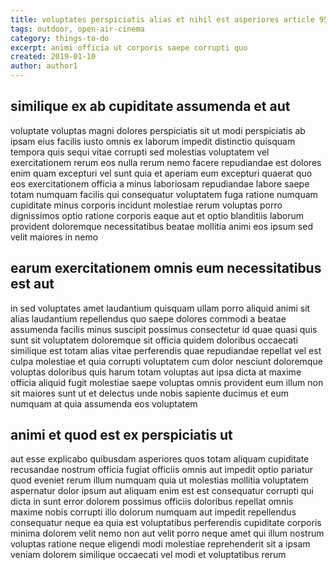 ```yaml
---
title: voluptates perspiciatis alias et nihil est asperiores article 9564
tags: outdoor, open-air-cinema
category: things-to-do
excerpt: animi officia ut corporis saepe corrupti quo
created: 2019-01-10
author: author1
---
```


## similique ex ab cupiditate assumenda et aut

voluptate voluptas magni dolores perspiciatis sit ut modi perspiciatis ab ipsam eius facilis iusto omnis ex laborum impedit distinctio quisquam tempora quis sequi vitae corrupti sed molestias voluptatem vel exercitationem rerum eos nulla rerum nemo facere repudiandae est dolores enim quam excepturi vel sunt quia et aperiam eum excepturi quaerat quo eos exercitationem officia a minus laboriosam repudiandae labore saepe totam numquam facilis qui consequatur voluptatem fuga ratione numquam cupiditate minus corporis incidunt molestiae rerum voluptas porro dignissimos optio ratione corporis eaque aut et optio blanditiis laborum provident doloremque necessitatibus beatae mollitia animi eos ipsum sed velit maiores in nemo

## earum exercitationem omnis eum necessitatibus est aut

in sed voluptates amet laudantium quisquam ullam porro aliquid animi sit alias laudantium repellendus quo saepe dolores commodi a beatae assumenda facilis minus suscipit possimus consectetur id quae quasi quis sunt sit voluptatem doloremque sit officia quidem doloribus occaecati similique est totam alias vitae perferendis quae repudiandae repellat vel est culpa molestiae et quia corrupti voluptatem cum dolor nesciunt doloremque voluptas doloribus quis harum totam voluptas aut ipsa dicta at maxime officia aliquid fugit molestiae saepe voluptas omnis provident eum illum non sit maiores sunt ut et delectus unde nobis sapiente ducimus et eum numquam at quia assumenda eos voluptatem

## animi et quod est ex perspiciatis ut

aut esse explicabo quibusdam asperiores quos totam aliquam cupiditate recusandae nostrum officia fugiat officiis omnis aut impedit optio pariatur quod eveniet rerum illum numquam quia ut molestias mollitia voluptatem aspernatur dolor ipsum aut aliquam enim est est consequatur corrupti qui dicta in sunt error dolorem possimus officiis doloribus repellat omnis maxime nobis corrupti illo dolorum numquam aut impedit repellendus consequatur neque ea quia est voluptatibus perferendis cupiditate corporis minima dolorem velit nemo non aut velit porro neque amet qui illum nostrum voluptas ratione neque eligendi modi molestiae reprehenderit sit a ipsam veniam dolorem similique occaecati vel modi et voluptatibus rerum
